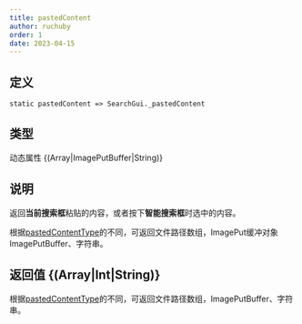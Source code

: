 ```yaml
---
title: pastedContent
author: ruchuby
order: 1
date: 2023-04-15
---
```


## 定义

```ahk
static pastedContent => SearchGui._pastedContent
```

## 类型

动态属性 \{(Array|ImagePutBuffer|String)\}

## 说明

返回**当前搜索框**粘贴的内容，或者按下**智能搜索框**时选中的内容。

根据[pastedContentType](./pastedContentType.md)的不同，可返回文件路径数组，ImagePut缓冲对象ImagePutBuffer、字符串。


## 返回值 \{(Array|Int|String)\}

根据[pastedContentType](./pastedContentType.md)的不同，可返回文件路径数组，ImagePutBuffer、字符串。